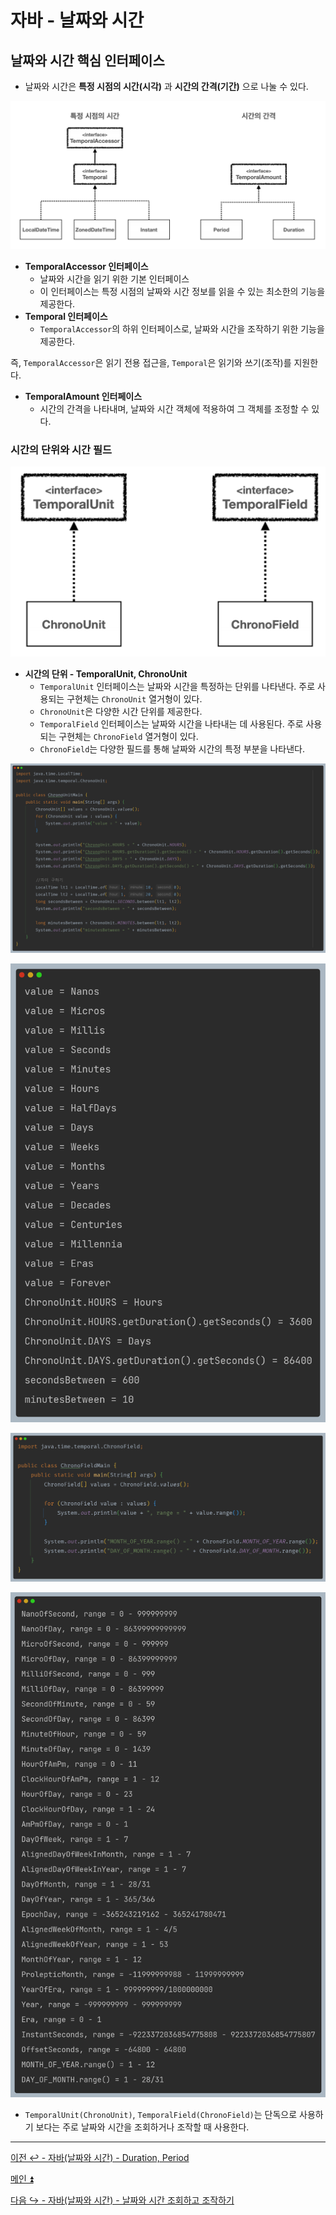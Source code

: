 # 자바 - 날짜와 시간

## 날짜와 시간 핵심 인터페이스

- 날짜와 시간은 **특정 시점의 시간(시각)** 과 **시간의 간격(기간)** 으로 나눌 수 있다.

![img_19.png](image/img_19.png)

- **TemporalAccessor 인터페이스**
  - 날짜와 시간을 읽기 위한 기본 인터페이스
  - 이 인터페이스는 특정 시점의 날짜와 시간 정보를 읽을 수 있는 최소한의 기능을 제공한다.
- **Temporal 인터페이스**
  - `TemporalAccessor`의 하위 인터페이스로, 날짜와 시간을 조작하기 위한 기능을 제공한다.

즉, `TemporalAccessor`은 읽기 전용 접근을, `Temporal`은 읽기와 쓰기(조작)를 지원한다.

- **TemporalAmount 인터페이스**
    - 시간의 간격을 나타내며, 날짜와 시간 객체에 적용하여 그 객체를 조정할 수 있다.

### 시간의 단위와 시간 필드

![img_20.png](image/img_20.png)

- **시간의 단위 - TemporalUnit, ChronoUnit**
  - `TemporalUnit` 인터페이스는 날짜와 시간을 특정하는 단위를 나타낸다. 주로 사용되는 구현체는 `ChronoUnit` 열거형이 있다.
  - `ChronoUnit`은 다양한 시간 단위를 제공한다.
  - `TemporalField` 인터페이스는 날짜와 시간을 나타내는 데 사용된다. 주로 사용되는 구현체는 `ChronoField` 열거형이 있다.
  - `ChronoField`는 다양한 필드를 통해 날짜와 시간의 특정 부분을 나타낸다.

![img_21.png](image/img_21.png)

![img_22.png](image/img_22.png)

![img_23.png](image/img_23.png)

![img_24.png](image/img_24.png)

- `TemporalUnit(ChronoUnit)`, `TemporalField(ChronoField)`는 단독으로 사용하기 보다는 주로 날짜와 시간을 조회하거나 조작할 때 사용한다.

---

[이전 ↩️ - 자바(날짜와 시간) - Duration, Period]()

[메인 ⏫](https://github.com/genesis12345678/TIL/blob/main/Java/mid_1/Main.md)

[다음 ↪️ - 자바(날짜와 시간) - 날짜와 시간 조회하고 조작하기]()